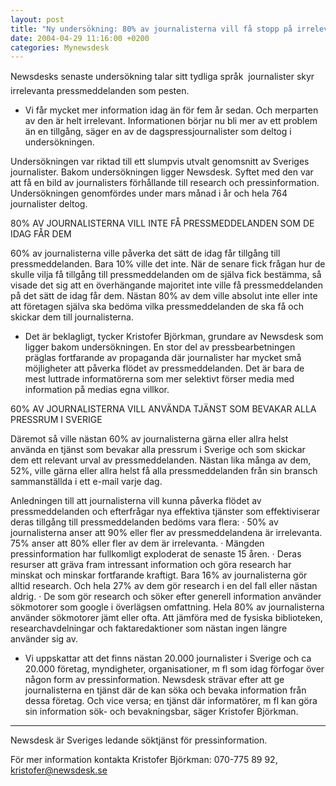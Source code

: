 ```yaml
---
layout: post
title: "Ny undersökning: 80% av journalisterna vill få stopp på irrelevanta pressmeddelanden"
date: 2004-04-29 11:16:00 +0200
categories: Mynewsdesk
---
```

 Newsdesks senaste undersökning talar sitt tydliga språk  journalister skyr irrelevanta pressmeddelanden som pesten. 
- Vi får mycket mer information idag än för fem år sedan. Och merparten av den är helt irrelevant. Informationen börjar nu bli mer av ett problem än en tillgång, säger en av de dagspressjournalister som deltog i undersökningen. 

Undersökningen var riktad till ett slumpvis utvalt genomsnitt av Sveriges journalister. Bakom undersökningen ligger Newsdesk. Syftet med den var att få en bild av journalisters förhållande till research och pressinformation. Undersökningen genomfördes under mars månad i år och hela 764 journalister deltog.

80% AV JOURNALISTERNA VILL INTE FÅ PRESSMEDDELANDEN SOM DE IDAG FÅR DEM

60% av journalisterna ville påverka det sätt de idag får tillgång till pressmeddelanden. Bara 10% ville det inte. När de senare fick frågan hur de skulle vilja få tillgång till pressmeddelanden om de själva fick bestämma, så visade det sig att en överhängande majoritet inte ville få pressmeddelanden på det sätt de idag får dem. Nästan 80% av dem ville absolut inte eller inte att företagen själva ska bedöma vilka pressmeddelanden de ska få och skickar dem till journalisterna.
- Det är beklagligt, tycker Kristofer Björkman, grundare av Newsdesk som ligger bakom undersökningen. En stor del av pressbearbetningen präglas fortfarande av propaganda där journalister har mycket små möjligheter att påverka flödet av pressmeddelanden. Det är bara de mest luttrade informatörerna som mer selektivt förser media med information på medias egna villkor. 

60% AV JOURNALISTERNA VILL ANVÄNDA TJÄNST SOM BEVAKAR ALLA PRESSRUM I SVERIGE

Däremot så ville nästan 60% av journalisterna gärna eller allra helst använda en tjänst som bevakar alla pressrum i Sverige och som skickar dem ett relevant urval av pressmeddelanden.
Nästan lika många av dem, 52%, ville gärna eller allra helst få alla pressmeddelanden från sin bransch sammanställda i ett e-mail varje dag.

Anledningen till att journalisterna vill kunna påverka flödet av pressmeddelanden och efterfrågar nya effektiva tjänster som effektiviserar deras tillgång till pressmeddelanden bedöms vara flera:
· 50% av journalisterna anser att 90% eller fler av pressmeddelandena är irrelevanta. 75% anser att 80% eller fler av dem är irrelevanta. 
· Mängden pressinformation har fullkomligt exploderat de senaste 15 åren.
· Deras resurser att gräva fram intressant information och göra research har minskat och minskar fortfarande kraftigt. Bara 16% av journalisterna gör alltid research. Och hela 27% av dem gör research i en del fall eller nästan aldrig. 
· De som gör research och söker efter generell information använder sökmotorer som google i överlägsen omfattning. Hela 80% av journalisterna använder sökmotorer jämt eller ofta. Att jämföra med de fysiska biblioteken, researchavdelningar och faktaredaktioner som nästan ingen längre använder sig av. 

- Vi uppskattar att det finns nästan 20.000 journalister i Sverige och ca 20.000 företag, myndigheter, organisationer, m fl som idag förfogar över någon form av pressinformation. Newsdesk strävar efter att ge journalisterna en tjänst där de kan söka och bevaka information från dessa företag. Och vice versa; en tjänst där informatörer, m fl kan göra sin information sök- och bevakningsbar, säger Kristofer Björkman. 

________________________________________________________________________
Newsdesk är Sveriges ledande söktjänst för pressinformation. 

För mer information kontakta Kristofer Björkman: 070-775 89 92, kristofer@newsdesk.se


